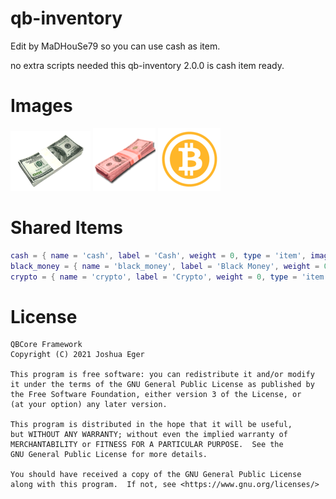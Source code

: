 # qb-inventory

Edit by MaDHouSe79 so you can use cash as item.

no extra scripts needed this qb-inventory 2.0.0 is cash item ready.

# Images
![alttext](https://github.com/MaDHouSe79/mh-cashasitem/blob/main/image/cash.png?raw=true)
![alttext](https://github.com/MaDHouSe79/mh-cashasitem/blob/main/image/black_money.png?raw=true)
![alttext](https://github.com/MaDHouSe79/mh-cashasitem/blob/main/image/crypto.png?raw=true)

# Shared Items
```lua
cash = { name = 'cash', label = 'Cash', weight = 0, type = 'item', image = 'cash.png', unique = false, useable = false, shouldClose = true, combinable = nil, description = 'Cash'  },
black_money = { name = 'black_money', label = 'Black Money', weight = 0, type = 'item', image = 'black_money.png', unique = false, useable = false, shouldClose = true, combinable = nil, description = 'Black Money?' },
crypto = { name = 'crypto', label = 'Crypto', weight = 0, type = 'item', image = 'crypto.png', unique = false, useable = false, shouldClose = true, combinable = nil, description = 'Crypto' },
```

# License
    QBCore Framework
    Copyright (C) 2021 Joshua Eger

    This program is free software: you can redistribute it and/or modify
    it under the terms of the GNU General Public License as published by
    the Free Software Foundation, either version 3 of the License, or
    (at your option) any later version.

    This program is distributed in the hope that it will be useful,
    but WITHOUT ANY WARRANTY; without even the implied warranty of
    MERCHANTABILITY or FITNESS FOR A PARTICULAR PURPOSE.  See the
    GNU General Public License for more details.

    You should have received a copy of the GNU General Public License
    along with this program.  If not, see <https://www.gnu.org/licenses/>

